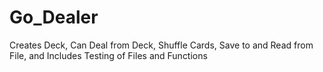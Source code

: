 # Go_Dealer
Creates Deck, Can Deal from Deck, Shuffle Cards, Save to and Read from File, and Includes Testing of Files and Functions
